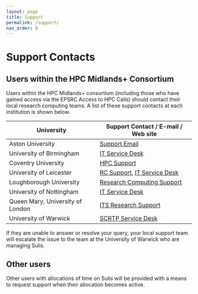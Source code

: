 ```yaml
---
layout: page
title: Support
permalink: /support/
nav_order: 8
---
```


# Support Contacts

## Users within the HPC Midlands+ Consortium

Users within the HPC Midlands+ consortium (including those who have gained access via the EPSRC Access to HPC Calls) should contact their local research computing teams. A list of these support contacts at each institution is shown below.

University | Support Contact / E-mail / Web site
---------- | -----------------------------------
Aston University | [Support Email](mailto:hpc_support@aston.ac.uk)
University of Birmingham | [IT Service Desk](http://www.itservicedesk.bham.ac.uk/)
Coventry University | [HPC Support](mailto:aa3025@coventry.ac.uk)
University of Leicester | [RC Support](mailto:rcs.support@le.ac.uk), [IT Service Desk](http://www2.le.ac.uk/offices/itservices)
Loughborough University | [Research Computing Support](mailto:research-computing@lboro.ac.uk)
University of Nottingham | [IT Service Desk](https://www.nottingham.ac.uk/it-services/research/uon-compute-service/midlands-plus.aspx)
Queen Mary, University of London | [ITS Research Support](mailto:its-research-support@qmul.ac.uk)
University of Warwick | [SCRTP Service Desk](https://bugzilla.csc.warwick.ac.uk/bugzilla)

If they are unable to answer or resolve your query, your local support team will escalate the issue to the team at the University of Warwick who are managing Sulis.

## Other users

Other users with allocations of time on Sulis will be provided with a means to request support when their allocation becomes active.
